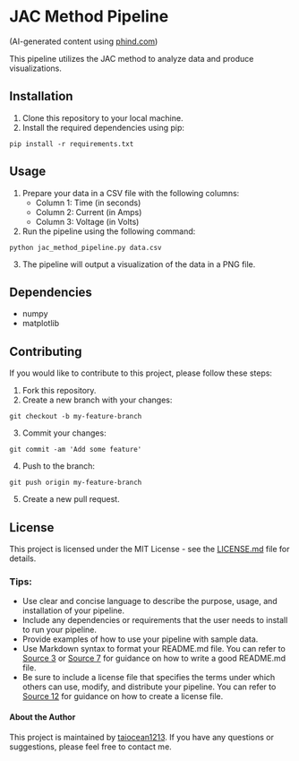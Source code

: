 # JAC Method Pipeline
(AI-generated content using [phind.com](https://www.phind.com/))

This pipeline utilizes the JAC method to analyze data and produce visualizations.

## Installation

1. Clone this repository to your local machine.
2. Install the required dependencies using pip:
```
pip install -r requirements.txt
```

## Usage

1. Prepare your data in a CSV file with the following columns: 
    - Column 1: Time (in seconds)
    - Column 2: Current (in Amps)
    - Column 3: Voltage (in Volts)
2. Run the pipeline using the following command:
```
python jac_method_pipeline.py data.csv
```
3. The pipeline will output a visualization of the data in a PNG file.

## Dependencies

- numpy
- matplotlib

## Contributing

If you would like to contribute to this project, please follow these steps:

1. Fork this repository.
2. Create a new branch with your changes:
```
git checkout -b my-feature-branch
```
3. Commit your changes:
```
git commit -am 'Add some feature'
```
4. Push to the branch:
```
git push origin my-feature-branch
```
5. Create a new pull request.

## License

This project is licensed under the MIT License - see the [LICENSE.md](LICENSE.md) file for details.

### Tips:

- Use clear and concise language to describe the purpose, usage, and installation of your pipeline.
- Include any dependencies or requirements that the user needs to install to run your pipeline.
- Provide examples of how to use your pipeline with sample data.
- Use Markdown syntax to format your README.md file. You can refer to [Source 3](https://coding-boot-camp.github.io/full-stack/github/professional-readme-guide/) or [Source 7](https://rasha-abdulrazzak.medium.com/how-to-write-a-readme-md-file-for-your-project-82ffd02c4d9b) for guidance on how to write a good README.md file.
- Be sure to include a license file that specifies the terms under which others can use, modify, and distribute your pipeline. You can refer to [Source 12](https://packaging.python.org/guides/making-a-pypi-friendly-readme/) for guidance on how to create a license file.

#### About the Author

This project is maintained by [taiocean1213](https://github.com/taiocean1213). If you have any questions or suggestions, please feel free to contact me.